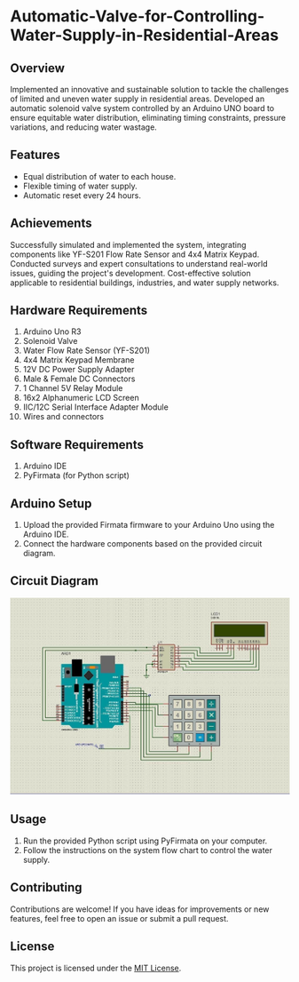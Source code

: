 # Automatic-Valve-for-Controlling-Water-Supply-in-Residential-Areas

## Overview
Implemented an innovative and sustainable solution to tackle the challenges of limited and uneven water supply in residential areas. Developed an automatic solenoid valve system controlled by an Arduino UNO board to ensure equitable water distribution, eliminating timing constraints, pressure variations, and reducing water wastage.

## Features
- Equal distribution of water to each house.
- Flexible timing of water supply.
- Automatic reset every 24 hours.

## Achievements
Successfully simulated and implemented the system, integrating components like YF-S201 Flow Rate Sensor and 4x4 Matrix Keypad.
Conducted surveys and expert consultations to understand real-world issues, guiding the project's development.
Cost-effective solution applicable to residential buildings, industries, and water supply networks.

## Hardware Requirements
1. Arduino Uno R3
2. Solenoid Valve
3. Water Flow Rate Sensor (YF-S201)
4. 4x4 Matrix Keypad Membrane
5. 12V DC Power Supply Adapter
6. Male & Female DC Connectors
7. 1 Channel 5V Relay Module
8. 16x2 Alphanumeric LCD Screen
9. IIC/12C Serial Interface Adapter Module
10. Wires and connectors

## Software Requirements
1. Arduino IDE
2. PyFirmata (for Python script)

## Arduino Setup
1. Upload the provided Firmata firmware to your Arduino Uno using the Arduino IDE.
2. Connect the hardware components based on the provided circuit diagram.

## Circuit Diagram

![Circuit Diagram](https://github.com/khan-tahir/Automatic-Valve-for-Controlling-Water-Supply-in-Residential-Areas/blob/main/Circuit%20Diagram/circuit.jpg)

## Usage
1. Run the provided Python script using PyFirmata on your computer.
2. Follow the instructions on the system flow chart to control the water supply.

## Contributing
Contributions are welcome! If you have ideas for improvements or new features, feel free to open an issue or submit a pull request.

## License
This project is licensed under the [MIT License](LICENSE).


